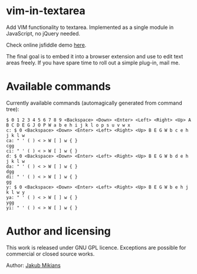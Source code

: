 vim-in-textarea
===============

Add VIM functionality to textarea. Implemented as a single module in JavaScript, no jQuery needed.

Check online jsfiddle demo [here][demo-link].

[demo-link]: http://jsfiddle.net/gh/gist/mootools/1.2/4397764/

The final goal is to embed it into a browser extension and use to edit text areas freely. If you have spare time to roll out a simple plug-in, mail me.

Available commands
==================

Currently available commands (automagically generated from command tree):

    $ 0 1 2 3 4 5 6 7 8 9 <Backspace> <Down> <Enter> <Left> <Right> <Up> A B C D E G J O P W a b e h i j k l o p s u v w x
    c: $ 0 <Backspace> <Down> <Enter> <Left> <Right> <Up> B E G W b c e h j k l w
    ca: " ' ( ) < > W [ ] w { }
    cgg
    ci: " ' ( ) < > W [ ] w { }
    d: $ 0 <Backspace> <Down> <Enter> <Left> <Right> <Up> B E G W b d e h j k l w
    da: " ' ( ) < > W [ ] w { }
    dgg
    di: " ' ( ) < > W [ ] w { }
    gg
    y: $ 0 <Backspace> <Down> <Enter> <Left> <Right> <Up> B E G W b e h j k l w y
    ya: " ' ( ) < > W [ ] w { }
    ygg
    yi: " ' ( ) < > W [ ] w { }

Author and licensing
=========

This work is released under GNU GPL licence. Exceptions are possible for commercial or closed source works.

Author: [Jakub Mikians][linkedin]

[linkedin]: http://www.linkedin.com/pub/jakub-mikkians/19/549/608

